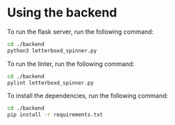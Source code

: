 # Using the backend

To run the flask server, run the following command:

```bash
cd ./backend
python3 letterboxd_spinner.py
```

To run the linter, run the following command:

```bash
cd ./backend
pylint letterboxd_spinner.py
```

To install the dependencies, run the following command:

```bash
cd ./backend
pip install -r requirements.txt
```
